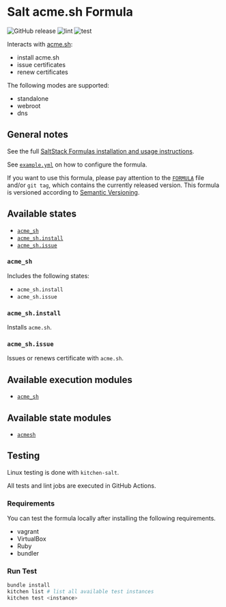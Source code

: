 # Salt acme.sh Formula

![GitHub release](https://img.shields.io/github/v/release/genaumann/salt-acme.sh-formula)
![lint][lint_badge]
![test][test_badge]

Interacts with [acme.sh](https://acme.sh):

- install acme.sh
- issue certificates
- renew certificates

The following modes are supported:

- standalone
- webroot
- dns

## General notes

See the full [SaltStack Formulas installation and usage instructions][install].

See [`example.yml`](example.yml) on how to configure the formula.

If you want to use this formula, please pay attention to the [`FORMULA`](FORMULA) file and/or `git tag`,
which contains the currently released version.
This formula is versioned according to [Semantic Versioning](http://semver.org/).

## Available states

- [`acme_sh`](acme_sh/init.sls)
- [`acme_sh.install`](acme_sh/install.sls)
- [`acme_sh.issue`](acme_sh/issue.sls)

### `acme_sh`

Includes the following states:

- `acme_sh.install`
- `acme_sh.issue`

### `acme_sh.install`

Installs `acme.sh`.

### `acme_sh.issue`

Issues or renews certificate with `acme.sh`.

## Available execution modules

- [`acme_sh`](docs/module_acme_sh.md)

## Available state modules

- [`acmesh`](docs/state_acme_sh.md)

## Testing

Linux testing is done with `kitchen-salt`.

All tests and lint jobs are executed in GitHub Actions.

### Requirements

You can test the formula locally after installing the following requirements.

- vagrant
- VirtualBox
- Ruby
- bundler

### Run Test

```bash
bundle install
kitchen list # list all available test instances
kitchen test <instance>
```

[install]: https://docs.saltproject.io/en/latest/topics/development/conventions/formulas.html
[lint_badge]: https://github.com/genaumann/salt-acme.sh-formula/actions/workflows/lint.yml/badge.svg?branch=main
[test_badge]: https://github.com/genaumann/salt-acme.sh-formula/actions/workflows/salt-kitchen.yml/badge.svg?branch=main
